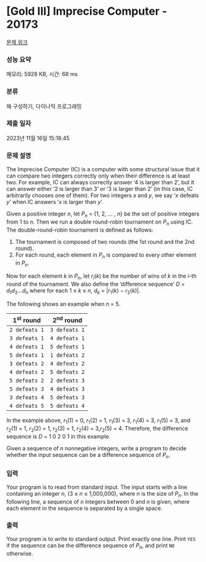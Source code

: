 # [Gold III] Imprecise Computer - 20173 

[문제 링크](https://www.acmicpc.net/problem/20173) 

### 성능 요약

메모리: 5928 KB, 시간: 68 ms

### 분류

해 구성하기, 다이나믹 프로그래밍

### 제출 일자

2023년 11월 16일 15:18:45

### 문제 설명

<p>The Imprecise Computer (IC) is a computer with some structural issue that it can compare two integers correctly only when their difference is at least two. For example, IC can always correctly answer ‘4 is larger than 2’, but it can answer either ‘2 is larger than 3’ or ‘3 is larger than 2’ (in this case, IC arbitrarily chooses one of them). For two integers <em>x</em> and <em>y</em>, we say ‘<em>x</em> defeats <em>y</em>’ when IC answers ‘<em>x</em> is larger than <em>y</em>’.</p>

<p>Given a positive integer <em>n</em>, let <em>P<sub>n</sub></em> = {1, 2, … , <em>n</em>} be the set of positive integers from 1 to <em>n</em>. Then we run a double round-robin tournament on <em>P<sub>n</sub></em> using IC. The double-round-robin tournament is defined as follows:</p>

<ol>
	<li>The tournament is composed of two rounds (the 1st round and the 2nd round).</li>
	<li>For each round, each element in <em>P<sub>n</sub></em> is compared to every other element in <em>P<sub>n</sub></em>.</li>
</ol>

<p>Now for each element <em>k</em> in <em>P<sub>n</sub></em>, let <em>r<sub>i</sub></em>(<em>k</em>) be the number of wins of <em>k</em> in the <em>i</em>-th round of the tournament. We also define the ‘difference sequence’ <em>D</em> = <em>d</em><sub>1</sub><em>d</em><sub>2</sub>…<em>d<sub>n</sub></em> where for each 1 ≤ <em>k</em> ≤ <em>n</em>, <em>d<sub>k</sub></em> = |<em>r</em><sub>1</sub>(<em>k</em>) − <em>r</em><sub>2</sub>(<em>k</em>)|.</p>

<p>The following shows an example when <em>n</em> = 5.</p>

<table class="table table-bordered table-center-30 th-center td-center">
	<thead>
		<tr>
			<th>1<sup>st</sup> round</th>
			<th>2<sup>nd</sup> round</th>
		</tr>
	</thead>
	<tbody>
		<tr>
			<td><code>2 defeats 1</code></td>
			<td><code>3 defeats 1</code></td>
		</tr>
		<tr>
			<td><code>3 defeats 1</code></td>
			<td><code>4 defeats 1</code></td>
		</tr>
		<tr>
			<td><code>4 defeats 1</code></td>
			<td><code>5 defeats 1</code></td>
		</tr>
		<tr>
			<td><code>5 defeats 1</code></td>
			<td><code>1 defeats 2</code></td>
		</tr>
		<tr>
			<td><code>3 defeats 2</code></td>
			<td><code>4 defeats 2</code></td>
		</tr>
		<tr>
			<td><code>4 defeats 2</code></td>
			<td><code>5 defeats 2</code></td>
		</tr>
		<tr>
			<td><code>5 defeats 2</code></td>
			<td><code>2 defeats 3</code></td>
		</tr>
		<tr>
			<td><code>5 defeats 3</code></td>
			<td><code>4 defeats 3</code></td>
		</tr>
		<tr>
			<td><code>3 defeats 4</code></td>
			<td><code>5 defeats 3</code></td>
		</tr>
		<tr>
			<td><code>4 defeats 5</code></td>
			<td><code>5 defeats 4</code></td>
		</tr>
	</tbody>
</table>

<p>In the example above, <em>r</em><sub>1</sub>(1) = 0, <em>r</em><sub>1</sub>(2) = 1, <em>r</em><sub>1</sub>(3) = 3, <em>r</em><sub>1</sub>(4) = 3, <em>r</em><sub>1</sub>(5) = 3, and <em>r</em><sub>2</sub>(1) = 1, <em>r</em><sub>2</sub>(2) = 1, <em>r</em><sub>2</sub>(3) = 1, <em>r</em><sub>2</sub>(4) = 3,<em>r</em><sub>2</sub>(5) = 4. Therefore, the difference sequence is <em>D</em> = 1 0 2 0 1 in this example.</p>

<p>Given a sequence of <em>n</em> nonnegative integers, write a program to decide whether the input sequence can be a difference sequence of <em>P<sub>n</sub></em>.</p>

### 입력 

 <p>Your program is to read from standard input. The input starts with a line containing an integer <em>n</em>, (3 ≤ <em>n</em> ≤ 1,000,000), where <em>n</em> is the size of <em>P<sub>n</sub></em>. In the following line, a sequence of <em>n</em> integers between 0 and <em>n</em> is given, where each element in the sequence is separated by a single space.</p>

### 출력 

 <p>Your program is to write to standard output. Print exactly one line. Print <code>YES</code> if the sequence can be the difference sequence of <em>P<sub>n</sub></em>, and print <code>NO</code> otherwise.</p>

